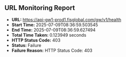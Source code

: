 ## URL Monitoring Report

- **URL:** https://api-gw1-prod1.fisglobal.com/gw/v1/health
- **Start Time:** 2025-07-09T08:36:59.503545
- **End Time:** 2025-07-09T08:36:59.627494
- **Total Time Taken:** 0.123949 seconds
- **HTTP Status Code:** 403
- **Status:** Failure
- **Failure Reason:** HTTP Status Code: 403
